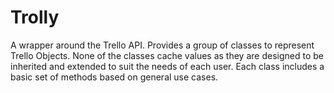 Trolly
======

A wrapper around the Trello API. Provides a group of classes to represent Trello Objects. None of the classes cache values as they are designed to be inherited and extended to suit the needs of each user. Each class includes a basic set of methods based on general use cases.
